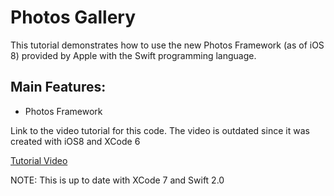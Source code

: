 Photos Gallery
=============

This tutorial demonstrates how to use the new Photos Framework (as of iOS 8) provided by Apple with the Swift programming language.

Main Features:
-------
- Photos Framework


Link to the video tutorial for this code. The video is outdated since it was created with iOS8 and XCode 6

[Tutorial Video](https://www.youtube.com/watch?v=ztIBNHOm35E)

NOTE:
    This is up to date with XCode 7 and Swift 2.0
